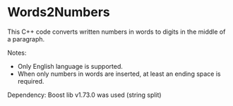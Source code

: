 # Words2Numbers 
This C++ code converts written numbers in words to digits in the middle of a paragraph.

Notes: 
- Only English language is supported.
- When only numbers in words are inserted, at least an ending space is required.

Dependency: Boost lib v1.73.0 was used (string split)
